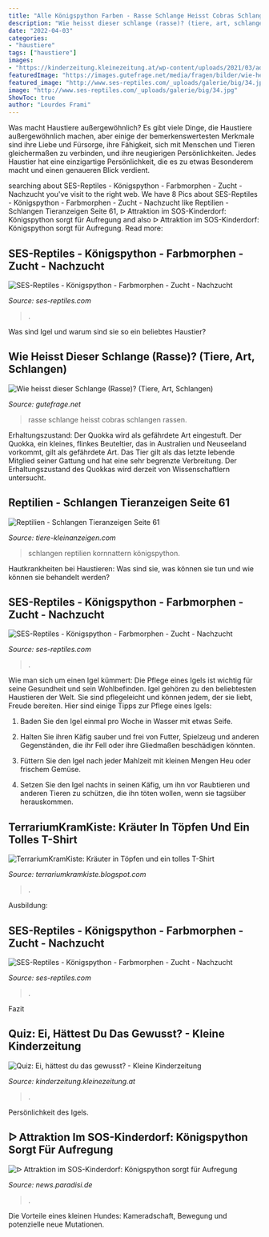 ```yaml
---
title: "Alle Königspython Farben - Rasse Schlange Heisst Cobras Schlangen Rassen"
description: "Wie heisst dieser schlange (rasse)? (tiere, art, schlangen)"
date: "2022-04-03"
categories:
- "haustiere"
tags: ["haustiere"]
images:
- "https://kinderzeitung.kleinezeitung.at/wp-content/uploads/2021/03/adobestock_264808567min.jpg"
featuredImage: "https://images.gutefrage.net/media/fragen/bilder/wie-heisst-dieser-schlange-rasse/1_big.jpg?v=1563624438940"
featured_image: "http://www.ses-reptiles.com/_uploads/galerie/big/34.jpg"
image: "http://www.ses-reptiles.com/_uploads/galerie/big/34.jpg"
ShowToc: true
author: "Lourdes Frami"
---
```



Was macht Haustiere außergewöhnlich?
Es gibt viele Dinge, die Haustiere außergewöhnlich machen, aber einige der bemerkenswertesten Merkmale sind ihre Liebe und Fürsorge, ihre Fähigkeit, sich mit Menschen und Tieren gleichermaßen zu verbinden, und ihre neugierigen Persönlichkeiten. Jedes Haustier hat eine einzigartige Persönlichkeit, die es zu etwas Besonderem macht und einen genaueren Blick verdient.

	

		
searching about SES-Reptiles - Königspython - Farbmorphen - Zucht - Nachzucht you've visit to the right web. We have 8 Pics about SES-Reptiles - Königspython - Farbmorphen - Zucht - Nachzucht like Reptilien - Schlangen Tieranzeigen Seite 61, ᐅ Attraktion im SOS-Kinderdorf: Königspython sorgt für Aufregung and also ᐅ Attraktion im SOS-Kinderdorf: Königspython sorgt für Aufregung. Read more:
		
    
## SES-Reptiles - Königspython - Farbmorphen - Zucht - Nachzucht

<img loading=lazy src="http://www.ses-reptiles.com/_uploads/galerie/28.jpg" onerror="this.onerror=null;this.src='https://tse4.mm.bing.net/th?id=OIP.nLUPPUHZvZ4ap6LzHBfEZQAAAA&amp;pid=15.1';" alt="SES-Reptiles - Königspython - Farbmorphen - Zucht - Nachzucht">

_Source: ses-reptiles.com_

>. 

	

Was sind Igel und warum sind sie so ein beliebtes Haustier?

    
## Wie Heisst Dieser Schlange (Rasse)? (Tiere, Art, Schlangen)

<img loading=lazy src="https://images.gutefrage.net/media/fragen/bilder/wie-heisst-dieser-schlange-rasse/1_big.jpg?v=1563624438940" onerror="this.onerror=null;this.src='https://tse4.mm.bing.net/th?id=OIP.0g8vKhc8iBQ9xbfEFLGPXgHaD-&amp;pid=15.1';" alt="Wie heisst dieser Schlange (Rasse)? (Tiere, Art, Schlangen)">

_Source: gutefrage.net_

>rasse schlange heisst cobras schlangen rassen. 

	

Erhaltungszustand: Der Quokka wird als gefährdete Art eingestuft.
Der Quokka, ein kleines, flinkes Beuteltier, das in Australien und Neuseeland vorkommt, gilt als gefährdete Art. Das Tier gilt als das letzte lebende Mitglied seiner Gattung und hat eine sehr begrenzte Verbreitung. Der Erhaltungszustand des Quokkas wird derzeit von Wissenschaftlern untersucht.

    
## Reptilien - Schlangen Tieranzeigen Seite 61

<img loading=lazy src="https://www.tiere-kleinanzeigen.com/export/dc1d93123fd7f0b8942ea467abe9e.jpg" onerror="this.onerror=null;this.src='https://tse3.mm.bing.net/th?id=OIP.SPSmgHiT09MV30DEMm_XpgHaFj&amp;pid=15.1';" alt="Reptilien - Schlangen Tieranzeigen Seite 61">

_Source: tiere-kleinanzeigen.com_

>schlangen reptilien kornnattern königspython. 

	

Hautkrankheiten bei Haustieren: Was sind sie, was können sie tun und wie können sie behandelt werden?

    
## SES-Reptiles - Königspython - Farbmorphen - Zucht - Nachzucht

<img loading=lazy src="http://www.ses-reptiles.com/_uploads/galerie/big/34.jpg" onerror="this.onerror=null;this.src='https://tse4.mm.bing.net/th?id=OIP.y6rO5yx2T5J0gRk7Kd6RsAHaE9&amp;pid=15.1';" alt="SES-Reptiles - Königspython - Farbmorphen - Zucht - Nachzucht">

_Source: ses-reptiles.com_

>. 

	

Wie man sich um einen Igel kümmert: Die Pflege eines Igels ist wichtig für seine Gesundheit und sein Wohlbefinden.
Igel gehören zu den beliebtesten Haustieren der Welt. Sie sind pflegeleicht und können jedem, der sie liebt, Freude bereiten. Hier sind einige Tipps zur Pflege eines Igels:
1. Baden Sie den Igel einmal pro Woche in Wasser mit etwas Seife.

2. Halten Sie ihren Käfig sauber und frei von Futter, Spielzeug und anderen Gegenständen, die ihr Fell oder ihre Gliedmaßen beschädigen könnten.

3. Füttern Sie den Igel nach jeder Mahlzeit mit kleinen Mengen Heu oder frischem Gemüse.

4. Setzen Sie den Igel nachts in seinen Käfig, um ihn vor Raubtieren und anderen Tieren zu schützen, die ihn töten wollen, wenn sie tagsüber herauskommen.

    
## TerrariumKramKiste: Kräuter In Töpfen Und Ein Tolles T-Shirt

<img loading=lazy src="https://1.bp.blogspot.com/-Z9FNijsqCIY/Ua4kCrbyd6I/AAAAAAAAAMw/tsTPhMe7Mls/s1600/tshirt.jpg" onerror="this.onerror=null;this.src='https://tse3.mm.bing.net/th?id=OIP.XEe4SnYtA7RTrIGkP4n6PwAAAA&amp;pid=15.1';" alt="TerrariumKramKiste: Kräuter in Töpfen und ein tolles T-Shirt">

_Source: terrariumkramkiste.blogspot.com_

>. 

	

Ausbildung:

    
## SES-Reptiles - Königspython - Farbmorphen - Zucht - Nachzucht

<img loading=lazy src="http://www.ses-reptiles.com/_uploads/galerie/big/29.jpg" onerror="this.onerror=null;this.src='https://tse1.mm.bing.net/th?id=OIP.cVcSrHo-Fd6r5UGzagliCwHaE9&amp;pid=15.1';" alt="SES-Reptiles - Königspython - Farbmorphen - Zucht - Nachzucht">

_Source: ses-reptiles.com_

>. 

	

Fazit

    
## Quiz: Ei, Hättest Du Das Gewusst? - Kleine Kinderzeitung

<img loading=lazy src="https://kinderzeitung.kleinezeitung.at/wp-content/uploads/2021/03/adobestock_264808567min.jpg" onerror="this.onerror=null;this.src='https://tse4.mm.bing.net/th?id=OIP.u71Csp6_vuN9hJiuna9qCgHaER&amp;pid=15.1';" alt="Quiz: Ei, hättest du das gewusst? - Kleine Kinderzeitung">

_Source: kinderzeitung.kleinezeitung.at_

>. 

	

Persönlichkeit des Igels.

    
## ᐅ Attraktion Im SOS-Kinderdorf: Königspython Sorgt Für Aufregung

<img loading=lazy src="https://news.paradisi.de/images/nachrichten/106847-0-390-260.jpg" onerror="this.onerror=null;this.src='https://tse3.mm.bing.net/th?id=OIP.AJf4S5KkoGwBMoMzbybQnwAAAA&amp;pid=15.1';" alt="ᐅ Attraktion im SOS-Kinderdorf: Königspython sorgt für Aufregung">

_Source: news.paradisi.de_

>. 

	

Die Vorteile eines kleinen Hundes: Kameradschaft, Bewegung und potenzielle neue Mutationen.

